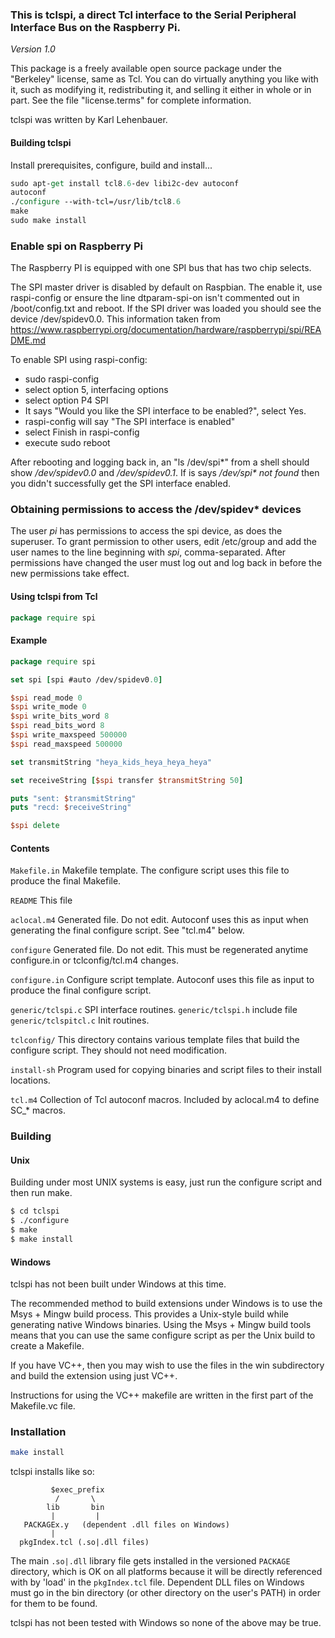### This is tclspi, a direct Tcl interface to the Serial Peripheral Interface Bus on the Raspberry Pi.

*Version 1.0*

This package is a freely available open source package under the "Berkeley" license, same as Tcl.  You can do virtually anything you like with it, such as modifying it, redistributing it, and selling it either in whole or in part. See the file "license.terms" for complete information.

tclspi was written by Karl Lehenbauer.  

#### Building tclspi

Install prerequisites, configure, build and install...

```tcl
sudo apt-get install tcl8.6-dev libi2c-dev autoconf
autoconf
./configure --with-tcl=/usr/lib/tcl8.6
make
sudo make install
```

### Enable spi on Raspberry Pi

The Raspberry PI is equipped with one SPI bus that has two chip selects.

The SPI master driver is disabled by default on Raspbian.  The enable it, use raspi-config or ensure the line dtparam-spi-on isn't commented out in /boot/config.txt and reboot.  If the SPI driver was loaded you should see the device /dev/spidev0.0.  This information taken from https://www.raspberrypi.org/documentation/hardware/raspberrypi/spi/README.md

To enable SPI using raspi-config:

* sudo raspi-config
* select option 5, interfacing options
* select option P4 SPI
* It says "Would you like the SPI interface to be enabled?", select Yes.
* raspi-config will say "The SPI interface is enabled"
* select Finish in raspi-config
* execute sudo reboot

After rebooting and logging back in, an "ls /dev/spi*" from a shell should show _/dev/spidev0.0_ and _/dev/spidev0.1_.  If is says _/dev/spi* not found_ then you didn't successfully get the SPI interface enabled.

### Obtaining permissions to access the /dev/spidev* devices

The user _pi_ has permissions to access the spi device, as does the superuser.  To grant permission to other users, edit /etc/group and add the user names to the line beginning with _spi_, comma-separated.  After permissions have changed the user must log out and log back in before the new permissions take effect.

#### Using tclspi from Tcl

```tcl
package require spi
```

#### Example

```tcl
package require spi

set spi [spi #auto /dev/spidev0.0]

$spi read_mode 0
$spi write_mode 0
$spi write_bits_word 8
$spi read_bits_word 8
$spi write_maxspeed 500000
$spi read_maxspeed 500000

set transmitString "heya_kids_heya_heya_heya"

set receiveString [$spi transfer $transmitString 50]

puts "sent: $transmitString"
puts "recd: $receiveString"

$spi delete
```

#### Contents

```Makefile.in```	Makefile template.  The configure script uses this file to
		produce the final Makefile.

```README```	This file

```aclocal.m4```	Generated file.  Do not edit.  Autoconf uses this as input
		when generating the final configure script.  See "tcl.m4"
		below.

```configure```	Generated file.  Do not edit.  This must be regenerated
		anytime configure.in or tclconfig/tcl.m4 changes.

```configure.in```	Configure script template.  Autoconf uses this file as input
		to produce the final configure script.

```generic/tclspi.c```	SPI interface routines.
```generic/tclspi.h```	include file
```generic/tclspitcl.c```	Init routines.


```tclconfig/```	This directory contains various template files that build
		the configure script.  They should not need modification.

```install-sh```	Program used for copying binaries and script files
		to their install locations.

```tcl.m4```		Collection of Tcl autoconf macros.  Included by
		aclocal.m4 to define SC_* macros.

### Building

#### Unix

Building under most UNIX systems is easy, just run the configure script
and then run make. 

```bash
$ cd tclspi
$ ./configure
$ make
$ make install
```

#### Windows

tclspi has not been built under Windows at this time.

The recommended method to build extensions under Windows is to use the Msys + Mingw build process. This provides a Unix-style build while generating native Windows binaries. Using the Msys + Mingw build tools means that you can use the same configure script as per the Unix build to create a Makefile.

If you have VC++, then you may wish to use the files in the win subdirectory and build the extension using just VC++. 

Instructions for using the VC++ makefile are written in the first part of the Makefile.vc file.

### Installation

```bash
make install
```

tclspi installs like so:

```
         $exec_prefix
          /       \
        lib       bin
         |         |
   PACKAGEx.y   (dependent .dll files on Windows)
         |
  pkgIndex.tcl (.so|.dll files)
```

The main ```.so|.dll``` library file gets installed in the versioned ```PACKAGE``` directory, which is OK on all platforms because it will be directly referenced with by 'load' in the ```pkgIndex.tcl``` file.  Dependent DLL files on Windows must go in the bin directory (or other directory on the user's PATH) in order for them to be found.

tclspi has not been tested with Windows so none of the above may be true.

